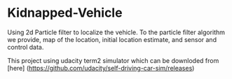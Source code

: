 # Kidnapped-Vehicle
Using 2d Particle filter to localize the vehicle. To the particle filter algorithm we provide, map of the location, initial location estimate, and sensor and control data.

This project using udacity term2 simulator which can be downloded from [here] (https://github.com/udacity/self-driving-car-sim/releases)
